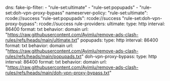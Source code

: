 dns:
  fake-ip-filter:
    - "rule-set:ultimate"
    - "rule-set:popupads"
    - "rule-set:doh-vpn-proxy-bypass"
  nameserver-policy:
    "rule-set:ultimate": rcode://success
    "rule-set:popupads": rcode://success
    "rule-set:doh-vpn-proxy-bypass": rcode://success
rule-providers:
  ultimate:
    type: http
    interval: 86400
    format: txt
    behavior: domain
    url: "https://raw.githubusercontent.com/Ayimlu/remove-ads-clash-rules/refs/heads/main/ultimate.txt"
  popupads:
    type: http
    interval: 86400
    format: txt
    behavior: domain
    url: "https://raw.githubusercontent.com/Ayimlu/remove-ads-clash-rules/refs/heads/main/popupads.txt"
  doh-vpn-proxy-bypass:
    type: http
    interval: 86400
    format: txt
    behavior: domain
    url: "https://raw.githubusercontent.com/Ayimlu/remove-ads-clash-rules/refs/heads/main/doh-vpn-proxy-bypass.txt"
